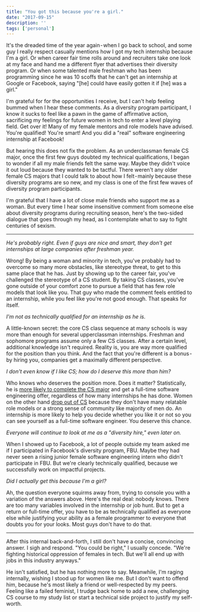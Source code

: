```yaml
---
title: "You got this because you're a girl."
date: "2017-09-15"
description: ''
tags: ['personal']
---
```


It's the dreaded time of the year again - when I go back to school, and some guy I really respect casually mentions how I got my tech internship because I'm a girl. Or when career fair time rolls around and recruiters take one look at my face and hand me a different flyer that advertises their diversity program. Or when some talented male freshman who has been programming since he was 10 scoffs that he can't get an internship at Google or Facebook, saying "[he] could have easily gotten it if [he] was a girl."

I'm grateful for for the opportunities I receive, but I can't help feeling bummed when I hear these comments. As a diversity program participant, I know it sucks to feel like a pawn in the game of affirmative action, sacrificing my feelings for future women in tech to enter a level playing field. Get over it! Many of my female mentors and role models have advised. You're qualified! You're smart! And you did a "real" software engineering internship at Facebook!

But hearing this does not fix the problem. As an underclassman female CS major, once the first few guys doubted my technical qualifications, I began to wonder if all my male friends felt the same way. Maybe they didn't voice it out loud because they wanted to be tactful. There weren't any older female CS majors that I could talk to about how I felt - mainly because these diversity programs are so new, and my class is one of the first few waves of diversity program participants.

I'm grateful that I have a lot of close male friends who support me as a woman. But every time I hear some insensitive comment from someone else about diversity programs during recruiting season, here's the two-sided dialogue that goes through my head, as I contemplate what to say to fight centuries of sexism.

---

*He's probably right. Even if guys are nice and smart, they don't get internships at large companies after freshman year.*

Wrong! By being a woman and minority in tech, you've probably had to overcome so many more obstacles, like stereotype threat, to get to this same place that he has. Just by showing up to the career fair, you've challenged the stereotype of a CS student. By taking CS classes, you've gone outside of your comfort zone to pursue a field that has few role models that look like you. That guy who made the comment feels entitled to an internship, while you feel like you're not good enough. That speaks for itself.

*I'm not as technically qualified for an internship as he is.*

A little-known secret: the core CS class sequence at many schools is way more than enough for several upperclassman internships. Freshman and sophomore programs assume only a few CS classes. After a certain level, additional knowledge isn't required. Reality is, you are way more qualified for the position than you think. And the fact that you're different is a bonus - by hiring you, companies get a maximally different perspective.

*I don't even know if I like CS; how do I deserve this more than him?*

Who knows who deserves the position more. Does it matter? Statistically, he is [more likely to complete the CS major](http://newsroom.ucla.edu/stories/cracking-the-code:-why-aren-t-more-women-majoring-in-computer-science) and get a full-time software engineering offer, regardless of how many internships he has done. Women on the other hand [drop out of CS](https://3zjc852t4swp1lmezl171oga-wpengine.netdna-ssl.com/wp-content/uploads/2016/10/Accenture-Cracking-The-Gender-Code-Report.pdf) because they don't have many relatable role models or a strong sense of community like majority of men do. An internship is more likely to help you decide whether you like it or not so you can see yourself as a full-time software engineer. You deserve this chance.

*Everyone will continue to look at me as a "diversity hire," even later on.*

When I showed up to Facebook, a lot of people outside my team asked me if I participated in Facebook's diversity program, FBU. Maybe they had never seen a rising junior female software engineering intern who didn't participate in FBU. But we're clearly technically qualified, because we successfully work on impactful projects.

*Did I actually get this because I'm a girl?*

Ah, the question everyone squirms away from, trying to console you with a variation of the answers above. Here's the real deal: nobody knows. There are too many variables involved in the internship or job hunt. But to get a return or full-time offer, you have to be as technically qualified as everyone else while justifying your ability as a female programmer to everyone that doubts you for your looks. Most guys don't have to do that.

---

After this internal back-and-forth, I still don't have a concise, convincing answer. I sigh and respond. "You could be right," I usually concede. "We're fighting historical oppression of females in tech. But we'll all end up with jobs in this industry anyways."

He isn't satisfied, but he has nothing more to say. Meanwhile, I'm raging internally, wishing I stood up for women like me. But I don't want to offend him, because he's most likely a friend or well-respected by my peers. Feeling like a failed feminist, I trudge back home to add a new, challenging CS course to my study list or start a technical side project to justify my self-worth.
